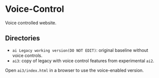# Voice-Control

Voice controlled website.

## Directories
- `ai Legacy working version(DO NOT EDIT)`: original baseline without voice controls.
- `ai3`: copy of legacy with voice control features from experimental `ai2`.

Open `ai3/index.html` in a browser to use the voice-enabled version.

